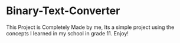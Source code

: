 # Binary-Text-Converter
This Project is Completely Made by me, Its a simple project using the concepts I learned in my school in grade 11. Enjoy!
